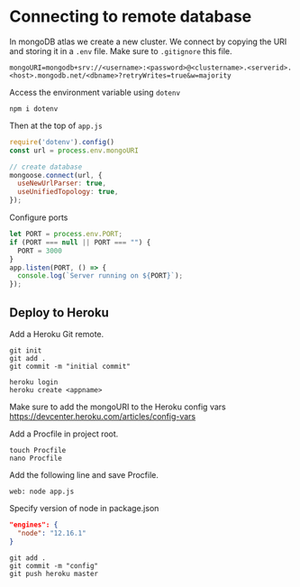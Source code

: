 # Connecting to remote database

In mongoDB atlas we create a new cluster.
We connect by copying the URI and storing it in a `.env` file. Make sure to `.gitignore` this file.

`mongoURI=mongodb+srv://<username>:<password>@<clustername>.<serverid>.<host>.mongodb.net/<dbname>?retryWrites=true&w=majority`

Access the environment variable using `dotenv`  

`npm i dotenv`

Then at the top of `app.js`

```js
require('dotenv').config()
const url = process.env.mongoURI

// create database
mongoose.connect(url, {
  useNewUrlParser: true,
  useUnifiedTopology: true,
});
```

Configure ports  

```js
let PORT = process.env.PORT;
if (PORT === null || PORT === "") {
  PORT = 3000
}
app.listen(PORT, () => {
  console.log(`Server running on ${PORT}`);
});
```

## Deploy to Heroku

Add a Heroku Git remote.  

`git init`  
`git add .`  
`git commit -m "initial commit"`  

`heroku login`  
`heroku create <appname>`

Make sure to add the mongoURI to the Heroku config vars  
<https://devcenter.heroku.com/articles/config-vars>

Add a Procfile in project root.  

`touch Procfile`  
`nano Procfile`

Add the following line and save Procfile.  

`web: node app.js`  

Specify version of node in package.json  

```json
"engines": {
  "node": "12.16.1"
}
```

`git add .`  
`git commit -m "config"`  
`git push heroku master`  


